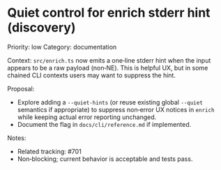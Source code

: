 # Quiet control for enrich stderr hint (discovery)

Priority: low
Category: documentation

Context: `src/enrich.ts` now emits a one‑line stderr hint when the input appears to be a raw payload (non‑NE). This is helpful UX, but in some chained CLI contexts users may want to suppress the hint.

Proposal:

- Explore adding a `--quiet-hints` (or reuse existing global `--quiet` semantics if appropriate) to suppress non‑error UX notices in `enrich` while keeping actual error reporting unchanged.
- Document the flag in `docs/cli/reference.md` if implemented.

Notes:

- Related tracking: #701
- Non‑blocking; current behavior is acceptable and tests pass.
